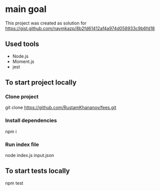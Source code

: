 # main goal

This project was created as solution for https://gist.github.com/naymkazp/8b2fd61412af4a974d058933c9b6fd18

## Used tools
- Node.js
- Moment.js
- jest

## To start project locally

### Clone project
git clone https://github.com/RustamKhananov/fees.git

### Install dependencies
npm i

### Run index file
node index.js input.json 

## To start tests locally
npm test
